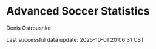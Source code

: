 # Advanced Soccer Statistics
Denis Ostroushko

<!-- gfm -->

Last successful data update: 2025-10-01 20:06:31 CST
